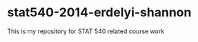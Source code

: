 stat540-2014-erdelyi-shannon
============================

This is my repository for STAT 540 related course work
